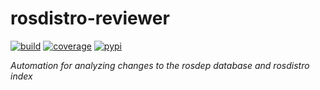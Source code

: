 # rosdistro-reviewer

[![build](https://img.shields.io/github/actions/workflow/status/ros-infrastructure/rosdistro-reviewer/ci.yaml?branch=main&event=push)](https://github.com/ros-infrastructure/rosdistro-reviewer/actions/workflows/ci.yaml?query=branch%3Amain+event%3Apush)
[![coverage](https://img.shields.io/codecov/c/github/ros-infrastructure/rosdistro-reviewer/main)](https://app.codecov.io/gh/ros-infrastructure/rosdistro-reviewer/branch/main)
[![pypi](https://img.shields.io/pypi/v/rosdistro-reviewer)](https://pypi.org/project/rosdistro-reviewer/)

_Automation for analyzing changes to the rosdep database and rosdistro index_
